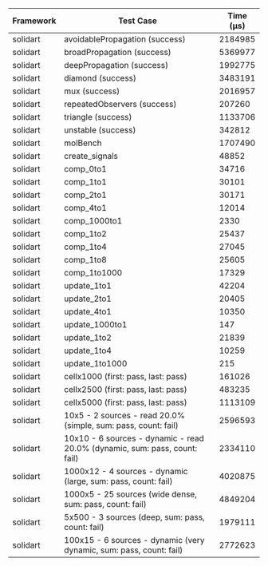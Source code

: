 | Framework | Test Case | Time (μs) |
| --- | --- | --- |
| solidart | avoidablePropagation (success) | 2184985 |
| solidart | broadPropagation (success) | 5369977 |
| solidart | deepPropagation (success) | 1992775 |
| solidart | diamond (success) | 3483191 |
| solidart | mux (success) | 2016957 |
| solidart | repeatedObservers (success) | 207260 |
| solidart | triangle (success) | 1133706 |
| solidart | unstable (success) | 342812 |
| solidart | molBench | 1707490 |
| solidart | create_signals | 48852 |
| solidart | comp_0to1 | 34716 |
| solidart | comp_1to1 | 30101 |
| solidart | comp_2to1 | 30171 |
| solidart | comp_4to1 | 12014 |
| solidart | comp_1000to1 | 2330 |
| solidart | comp_1to2 | 25437 |
| solidart | comp_1to4 | 27045 |
| solidart | comp_1to8 | 25605 |
| solidart | comp_1to1000 | 17329 |
| solidart | update_1to1 | 42204 |
| solidart | update_2to1 | 20405 |
| solidart | update_4to1 | 10350 |
| solidart | update_1000to1 | 147 |
| solidart | update_1to2 | 21839 |
| solidart | update_1to4 | 10259 |
| solidart | update_1to1000 | 215 |
| solidart | cellx1000 (first: pass, last: pass) | 161026 |
| solidart | cellx2500 (first: pass, last: pass) | 483235 |
| solidart | cellx5000 (first: pass, last: pass) | 1113109 |
| solidart | 10x5 - 2 sources - read 20.0% (simple, sum: pass, count: fail) | 2596593 |
| solidart | 10x10 - 6 sources - dynamic - read 20.0% (dynamic, sum: pass, count: fail) | 2334110 |
| solidart | 1000x12 - 4 sources - dynamic (large, sum: pass, count: fail) | 4020875 |
| solidart | 1000x5 - 25 sources (wide dense, sum: pass, count: fail) | 4849204 |
| solidart | 5x500 - 3 sources (deep, sum: pass, count: fail) | 1979111 |
| solidart | 100x15 - 6 sources - dynamic (very dynamic, sum: pass, count: fail) | 2772623 |
